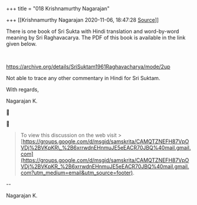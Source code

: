 +++
title = "018 Krishnamurthy Nagarajan"

+++
[[Krishnamurthy Nagarajan	2020-11-06, 18:47:28 [Source](https://groups.google.com/g/samskrita/c/ISrtTDEIssI)]]



  

There is one book of Sri Sukta with Hindi translation and word-by-word meaning by Sri Raghavacarya. The PDF of this book is available in the link given below.  

[  
](http://goog_828339206)

<https://archive.org/details/SriSuktam1961Raghavacharya/mode/2up>

  

Not able to trace any other commentary in Hindi for Sri Suktam.  

  

With regards,

Nagarajan K.  

  

  





> To view this discussion on the web visit > [https://groups.google.com/d/msgid/samskrita/CAMQTZNEFH87VpOVDj%2BVKpKR\_%2B6xrrwdnEHnmuJE5eEACR70JBQ%40mail.gmail.com](https://groups.google.com/d/msgid/samskrita/CAMQTZNEFH87VpOVDj%2BVKpKR_%2B6xrrwdnEHnmuJE5eEACR70JBQ%40mail.gmail.com?utm_medium=email&utm_source=footer).  

  
  
--  

Nagarajan K.

